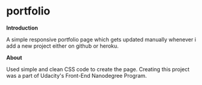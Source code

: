 # portfolio
<strong>Introduction</strong>
<div>
  <p>A simple responsive portfolio page which gets updated manually whenever i add a new project either on github or heroku.</p>
</div>

<strong>About</strong>
<div>
<p>Used simple and clean CSS code to create the page. Creating this project was a part of Udacity's Front-End Nanodegree Program.</p>
</div>
